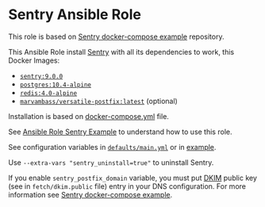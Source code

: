 # Sentry Ansible Role

This role is based on [Sentry docker-compose example](https://github.com/Its-Alex/sentry-docker-example) repository.

This Ansible Role install [Sentry](https://sentry.io) with all its dependencies to work, this Docker Images:

- [`sentry:9.0.0`](https://hub.docker.com/_/sentry/)
- [`postgres:10.4-alpine`](https://hub.docker.com/_/postgres/)
- [`redis:4.0-alpine`](https://hub.docker.com/_/redis/)
- [`marvambass/versatile-postfix:latest`](https://github.com/MarvAmBass/docker-versatile-postfix) (optional)

Installation is based on [docker-compose.yml](templates/docker-compose.yml) file.

See [Ansible Role Sentry Example](https://github.com/harobed/ansible-role-sentry-example) to understand how to use this role.

See configuration variables in [`defaults/main.yml`](defaults/main.yml) or in [example](https://github.com/harobed/ansible-role-sentry-example/blob/master/inventory/group_vars/all.yml).

Use  `--extra-vars "sentry_uninstall=true"` to uninstall Sentry.

If you enable `sentry_postfix_domain` variable, you must put [DKIM](https://en.wikipedia.org/wiki/DomainKeys_Identified_Mail) public key (see in `fetch/dkim.public` file) entry in your DNS configuration.
For more information see [Sentry docker-compose example](https://github.com/Its-Alex/sentry-docker-example).
